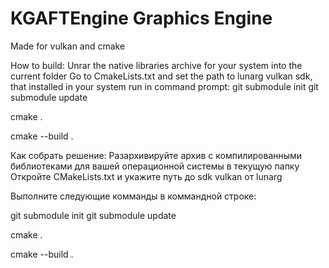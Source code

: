 # KGAFTEngine Graphics Engine
Made for vulkan and cmake

How to build:
Unrar the native libraries archive for your system into the current folder
Go to CmakeLists.txt and set the path to lunarg vulkan sdk, that installed in your system
run in command prompt:
git submodule init
git submodule update

cmake .

cmake --build .


Как собрать решение:
Разархивируйте архив с компилированными библиотеками для вашей операционной системы в текущую папку
Откройте CMakeLists.txt и укажите путь до sdk vulkan от lunarg

Выполните следующие комманды в коммандной строке:

git submodule init
git submodule update

cmake .

cmake --build .

